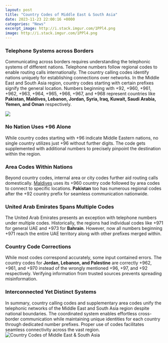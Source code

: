 ```yaml
---
layout: post
title: "Country Codes of Middle East & South Asia"
date: 2023-11-23 22:00:16 +0000
categories: "News"
excerpt_image: http://i.stack.imgur.com/1PPl4.png
image: http://i.stack.imgur.com/1PPl4.png
---
```


### Telephone Systems across Borders
Communicating across borders requires understanding the telephonic systems of different nations. Telephone numbers follow regional codes to enable routing calls internationally. The country calling codes identify nations uniquely for establishing connections over networks. 
In the Middle East and South Asia region, country codes starting with certain prefixes signify the general location. Numbers beginning with +92, +960, +961, +962, +963, +964, +965, +966, +967, and +968 represent countries like **Pakistan, Maldives, Lebanon, Jordan, Syria, Iraq, Kuwait, Saudi Arabia, Yemen, and Oman** respectively. 

![](http://images.huffingtonpost.com/2016-09-19-1474276419-6969155-scoreboardtable.001-thumb.jpeg)
### No Nation Uses +96 Alone
While country codes starting with +96 indicate Middle Eastern nations, no single country utilizes just +96 without further digits. The code gets supplemented with additional numbers to precisely pinpoint the destination within the region.
### Area Codes Within Nations 
Beyond country codes, internal area or city codes further aid routing calls domestically. [Maldives](https://store.fi.io.vn/chihuahuas-jack-chi-dog-bacon-lover-t-chihuahua-dog) uses its +960 country code followed by area codes to connect to specific locations. **Pakistan** too has numerous regional codes after the +92 country prefix for seamless communication nationwide.
### United Arab Emirates Spans Multiple Codes
The United Arab Emirates presents an exception with telephone numbers under multiple codes. Historically, the regions had individual codes like +971 for general UAE and +973 for **Bahrain**. However, now all numbers beginning +971 reach the entire UAE territory along with other prefixes merged within.
### Country Code Corrections 
While most codes correspond accurately, some input contained errors. The country codes for **Jordan, Lebanon, and Palestine** are correctly +962, +961, and +970 instead of the wrongly mentioned +96, +97, and +92 respectively. Verifying information from trusted sources prevents spreading misinformation.
### Interconnected Yet Distinct Systems  
In summary, country calling codes and supplementary area codes unify the telephonic networks of the Middle East and South Asia region despite national boundaries. The coordinated system enables effortless cross-border communication while maintaining unique identities for each country through dedicated number prefixes. Proper use of codes facilitates seamless connectivity across the vast region.
![Country Codes of Middle East & South Asia](http://i.stack.imgur.com/1PPl4.png)